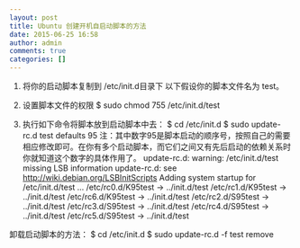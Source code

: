 ```yaml
---
layout: post
title: Ubuntu 创建开机自启动脚本的方法
date: 2015-06-25 16:58
author: admin
comments: true
categories: []
---
```

1) 将你的启动脚本复制到 /etc/init.d目录下
以下假设你的脚本文件名为 test。

2) 设置脚本文件的权限
$ sudo chmod 755 /etc/init.d/test

3) 执行如下命令将脚本放到启动脚本中去：
$ cd /etc/init.d
$ sudo update-rc.d test defaults 95
注：其中数字95是脚本启动的顺序号，按照自己的需要相应修改即可。在你有多个启动脚本，而它们之间又有先后启动的依赖关系时你就知道这个数字的具体作用了。
update-rc.d: warning: /etc/init.d/test missing LSB information
update-rc.d: see <http://wiki.debian.org/LSBInitScripts>
  Adding system startup for /etc/init.d/test ...
    /etc/rc0.d/K95test -> ../init.d/test
    /etc/rc1.d/K95test -> ../init.d/test
    /etc/rc6.d/K95test -> ../init.d/test
    /etc/rc2.d/S95test -> ../init.d/test
    /etc/rc3.d/S95test -> ../init.d/test
    /etc/rc4.d/S95test -> ../init.d/test
    /etc/rc5.d/S95test -> ../init.d/test

卸载启动脚本的方法：
$ cd /etc/init.d
$ sudo update-rc.d -f test remove

